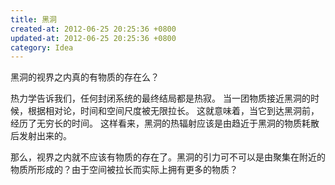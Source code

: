```yaml
---
title: 黑洞
created-at: 2012-06-25 20:25:36 +0800
updated-at: 2012-06-25 20:25:36 +0800
category: Idea
---
```


黑洞的视界之内真的有物质的存在么？

热力学告诉我们，任何封闭系统的最终结局都是热寂。
当一团物质接近黑洞的时候，根据相对论，时间和空间尺度被无限拉长。
这就意味着，当它到达黑洞前，经历了无穷长的时间。
这样看来，黑洞的热辐射应该是由趋近于黑洞的物质耗散后发射出来的。

那么，视界之内就不应该有物质的存在了。黑洞的引力可不可以是由聚集在附近的物质所形成的？由于空间被拉长而实际上拥有更多的物质？
